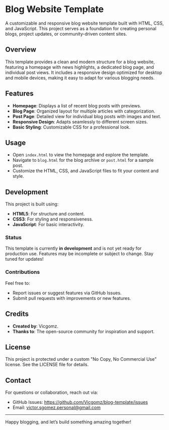 # Blog Website Template

A customizable and responsive blog website template built with HTML, CSS, and JavaScript. This project serves as a foundation for creating personal blogs, project updates, or community-driven content sites.

## Overview
This template provides a clean and modern structure for a blog website, featuring a homepage with news highlights, a dedicated blog page, and individual post views. It includes a responsive design optimized for desktop and mobile devices, making it easy to adapt for various blogging needs.

## Features
- **Homepage**: Displays a list of recent blog posts with previews.
- **Blog Page**: Organized layout for multiple articles with categorization.
- **Post Page**: Detailed view for individual blog posts with images and text.
- **Responsive Design**: Adapts seamlessly to different screen sizes.
- **Basic Styling**: Customizable CSS for a professional look.

## Usage
- Open `index.html` to view the homepage and explore the template.
- Navigate to `blog.html` for the blog archive or `post.html` for a sample post.
- Customize the HTML, CSS, and JavaScript files to fit your content and style.

## Development
This project is built using:
- **HTML5**: For structure and content.
- **CSS3**: For styling and responsiveness.
- **JavaScript**: For basic interactivity.

### Status
This template is currently **in development** and is not yet ready for production use. Features may be incomplete or subject to change. Stay tuned for updates!

### Contributions
Feel free to:
- Report issues or suggest features via GitHub Issues.
- Submit pull requests with improvements or new features.

## Credits
- **Created by**: Vicgomz.
- **Thanks to**: The open-source community for inspiration and support.

## License
This project is protected under a custom "No Copy, No Commercial Use" license. See the LICENSE file for details.

## Contact
For questions or collaboration, reach out via:
- GitHub Issues: https://github.com/Vicgomz/blog-template/issues
- Email: victor.sgomez.personal@gmail.com

---

Happy blogging, and let’s build something amazing together!
